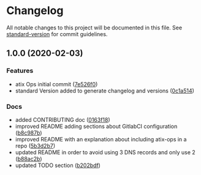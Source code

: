 # Changelog

All notable changes to this project will be documented in this file. See [standard-version](https://github.com/conventional-changelog/standard-version) for commit guidelines.

## 1.0.0 (2020-02-03)


### Features

* atix Ops initial commit ([7e526f0](https://gitlab.com/atixlabs/atix-ops/commit/7e526f0d2bd7642d68d913e6419158b3eb9c398a))
* standard Version added to generate changelog and versions ([0c1a514](https://gitlab.com/atixlabs/atix-ops/commit/0c1a514ec5183825917bbbb876d0b2579c6133ca))


### Docs

* added CONTRIBUTING doc ([0163f18](https://gitlab.com/atixlabs/atix-ops/commit/0163f1838153ca8f1c8f8c28951e8c2da436da17))
* improved README adding sections about GitlabCI configuration ([b8c987b](https://gitlab.com/atixlabs/atix-ops/commit/b8c987bae3825e0ee7c50492e4e451696b2ab47e))
* improved README with an explanation about including atix-ops in a repo ([5b3d2b7](https://gitlab.com/atixlabs/atix-ops/commit/5b3d2b70962e163e20a41a5acf72afa93ce70a5e))
* updated README in order to avoid using 3 DNS records and only use 2 ([b88ac2b](https://gitlab.com/atixlabs/atix-ops/commit/b88ac2b69d4e06aab6690a9b3b5e69b19fe58902))
* updated TODO section ([b202bdf](https://gitlab.com/atixlabs/atix-ops/commit/b202bdf5d701458b548504589b62fb7abf64f910))

